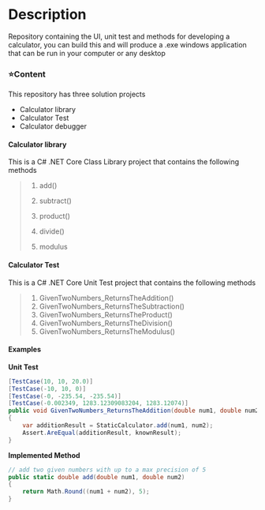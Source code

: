 # Description

Repository containing the UI, unit test and methods for developing a calculator, you can build this and will produce a .exe windows application that can be run in your computer or any desktop

### :star:Content 

This repository has three solution projects

* Calculator library
* Calculator Test
* Calculator debugger

#### Calculator library

This is a C# .NET Core Class Library project that contains the following methods

> 1. add()
>
> 2. subtract()
> 3. product()
> 4. divide()
> 5. modulus

#### Calculator Test

This is a C# .NET Core Unit Test project that contains the following methods

> 1. GivenTwoNumbers_ReturnsTheAddition()
> 2. GivenTwoNumbers_ReturnsTheSubtraction()
> 3. GivenTwoNumbers_ReturnsTheProduct()
> 4. GivenTwoNumbers_ReturnsTheDivision()
> 5. GivenTwoNumbers_ReturnsTheModulus()

#### Examples

**Unit Test**

```c#
[TestCase(10, 10, 20.0)]
[TestCase(-10, 10, 0)]
[TestCase(-0, -235.54, -235.54)]
[TestCase(-0.002349, 1283.12309083204, 1283.12074)]
public void GivenTwoNumbers_ReturnsTheAddition(double num1, double num2, double knownResult)
{
    var additionResult = StaticCalculator.add(num1, num2);
    Assert.AreEqual(additionResult, knownResult);
}
```

**Implemented Method**

```c#
// add two given numbers with up to a max precision of 5
public static double add(double num1, double num2)
{
    return Math.Round((num1 + num2), 5);          
}
```

